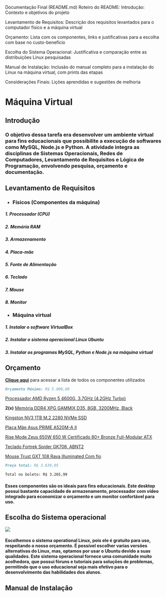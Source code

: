 Documentação Final (README.md)
Roteiro do README:
Introdução: Contexto e objetivos do projeto

Levantamento de Requisitos: Descrição dos requisitos levantados para o computador físico e a máquina virtual

Orçamento: Lista com os componentes, links e justificativas para a escolha com base no custo-benefício

Escolha do Sistema Operacional: Justificativa e comparação entre as distribuições Linux pesquisadas

Manual de Instalação: Inclusão do manual completo para a instalação do Linux na máquina virtual, com prints das etapas

Considerações Finais: Lições aprendidas e sugestões de melhoria

# Máquina Virtual

## Introdução

### O objetivo dessa tarefa era desenvolver um ambiente virtual para fins educacionais que possibilite a execução de softwares como MySQL, Node.js e Python. A atividade integra as disciplinas de Sistemas Operacionais, Redes de Computadores, Levantamento de Requisitos e Lógica de Programação, envolvendo pesquisa, orçamento e documentação.

## Levantamento de Requisitos
- ### Físicos (Componentes da máquina)
#####    1. Processador (CPU) 
#####    2. Memória RAM 
#####    3. Armazenamento
#####    4. Placa-mãe
#####   5. Fonte de Alimentação
#####    6. Teclado
#####    7. Mouse
#####    8. Monitor


- ### Máquina virtual
#####    1. Instalar o software VirtualBox 
#####    2. Instalar o sistema operacional Linux Ubuntu
#####    3. Instalar os programas MySQL, Python e Node.js na máquina virtual


## Orçamento
__[Clique aqui](https://meupc.net/build/zgq48C)__ para acessar a lista de todos os componentes utilizados
```markdown
Orçamento Máximo: R$ 5.000,00
```
[Processador AMD Ryzen 5 4600G, 3.7GHz (4.2GHz Turbo)](https://www.terabyteshop.com.br/produto/21317/processador-amd-ryzen-5-4600g-37ghz-42ghz-turbo-6-cores-12-threads-cooler-wraith-stealth-am4-100-100000147box?p=139255&utm_source=craftmybox&utm_medium=afiliados&utm_campaign=craftmybox)

__2(x)__ [Memória DDR4 XPG GAMMIX D35, 8GB, 3200MHz, Black](https://www.terabyteshop.com.br/produto/25636/memoria-ddr4-xpg-gammix-d35-8gb-3200mhz-black-ax4u32008g16a-sbkd35?p=139255&utm_source=craftmybox&utm_medium=afiliados&utm_campaign=craftmybox)

[Kingston NV3 1TB M.2 2280 NVMe SSD](https://www.amazon.com.br/dp/B0DBR3DZWG?tag=craftmybox-20&linkCode=osi&th=1&psc=1&smid=A38JVMMYJLUN90)

[Placa Mãe Asus PRIME A520M-A II ](https://www.amazon.com.br/dp/B08CGT4FXL?tag=craftmybox-20&linkCode=osi&th=1&psc=1&smid=A1ZZFT5FULY4LN)

[Rise Mode Zeus 650W 650 W Certificado 80+ Bronze Full-Modular ATX](https://www.kabum.com.br/produto/461383/fonte-gamer-rise-mode-zeus-650w-modular-pfc-ativo-preto-rm-psu-01-bz-650?awc=17729_1740075921_5f7599554ecdd0051d74bb2d5b18149f&utm_source=AWIN&utm_medium=AFILIADOS&utm_campaign=fevereiro24&utm_content=2025-02-20&utm_term=691737)

[Teclado Fortrek Spider GK706, ABNT2](https://www.terabyteshop.com.br/produto/27946/teclado-gamer-fortrek-spider-gk706-abnt2-pretovermelho?p=139255&utm_source=craftmybox&utm_medium=afiliados&utm_campaign=craftmybox)

[Mouse Trust GXT 108 Rava Illuminated Com fio](https://www.mercadolivre.com.br/social/meupcnet?matt_tool=14133480&forceInApp=true&ref=BAnaNTaq5JJ9vwkJLzaw4zM5s8O6%2BYulANyVQelNPEMS5pToudxPcEAHB6TpzR5BN1udDq%2Fw2jGyKS1m79c7OlSHlU17u9oI7pmGRMNxOb8zGCLIkhOiKXENdiRLeaRjNGfFq74N8j0BiyNMCyuEMDfYdwhaiNIILe%2FCBOcUsJo8es3uVj5slyYAqeesUOiQV5QYOw%3D%3D)

```markdown
Preço total: R$ 3.639,05

Total no boleto: R$ 3.265,99
```
#### Esses componentes são os ideais para fins educacionais. Este desktop possui bastante capacidade de armazenamento, processador com vídeo integrado para economizar o orçamento e um monitor confortável para uso.


## Escolha do Sistema operacional
![](https://upload.wikimedia.org/wikipedia/commons/e/e1/Ubuntu_16.04_LTS_Starting.gif)
#### Escolhemos o sistema operational Linux, pois ele é gratuito para uso, respeitando o nosso orçamento. É possível escolher varias versões alternativas do Linux, mas, optamos por usar o Ubuntu devido a suas qualidades. Este sistema operacional fornece uma comunidade muito acolhedora, que possui fóruns e tutoriais para soluções de problemas, permitindo que o uso educacional seja mais efetivo para o desenvolvimento das habilidades dos alunos.

## Manual de Instalação


